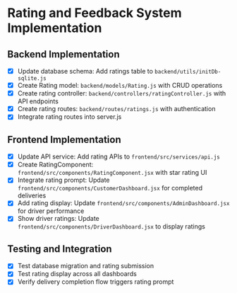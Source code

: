 # Rating and Feedback System Implementation

## Backend Implementation
- [x] Update database schema: Add ratings table to `backend/utils/initDb-sqlite.js`
- [x] Create Rating model: `backend/models/Rating.js` with CRUD operations
- [x] Create rating controller: `backend/controllers/ratingController.js` with API endpoints
- [x] Create rating routes: `backend/routes/ratings.js` with authentication
- [x] Integrate rating routes into server.js

## Frontend Implementation
- [x] Update API service: Add rating APIs to `frontend/src/services/api.js`
- [x] Create RatingComponent: `frontend/src/components/RatingComponent.jsx` with star rating UI
- [x] Integrate rating prompt: Update `frontend/src/components/CustomerDashboard.jsx` for completed deliveries
- [x] Add rating display: Update `frontend/src/components/AdminDashboard.jsx` for driver performance
- [x] Show driver ratings: Update `frontend/src/components/DriverDashboard.jsx` to display ratings

## Testing and Integration
- [x] Test database migration and rating submission
- [x] Test rating display across all dashboards
- [x] Verify delivery completion flow triggers rating prompt
